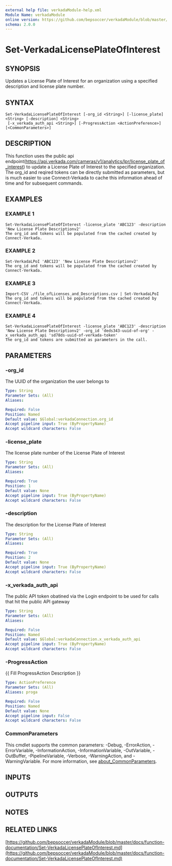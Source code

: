 ```yaml
---
external help file: verkadaModule-help.xml
Module Name: verkadaModule
online version: https://github.com/bepsoccer/verkadaModule/blob/master/docs/function-documentation/Set-VerkadaLicensePlateOfInterest.md
schema: 2.0.0
---
```


# Set-VerkadaLicensePlateOfInterest

## SYNOPSIS
Updates a License Plate of Interest for an organization using a specified description and license plate number.

## SYNTAX

```
Set-VerkadaLicensePlateOfInterest [-org_id <String>] [-license_plate] <String> [-description] <String>
 [-x_verkada_auth_api <String>] [-ProgressAction <ActionPreference>] [<CommonParameters>]
```

## DESCRIPTION
This function uses the public api endpoint(https://api.verkada.com/cameras/v1/analytics/lpr/license_plate_of_interest) to update a License Plate of Interest to the specified organization.
The org_id and reqired tokens can be directly submitted as parameters, but is much easier to use Connect-Verkada to cache this information ahead of time and for subsequent commands.

## EXAMPLES

### EXAMPLE 1
```
Set-VerkadaLicensePlateOfInterest -license_plate 'ABC123' -description 'New License Plate Descriptionv2'
The org_id and tokens will be populated from the cached created by Connect-Verkada.
```

### EXAMPLE 2
```
Set-VerkadaLPoI 'ABC123' 'New License Plate Descriptionv2'
The org_id and tokens will be populated from the cached created by Connect-Verkada.
```

### EXAMPLE 3
```
Import-CSV ./file_ofLicenses_and_Descriptions.csv | Set-VerkadaLPoI
The org_id and tokens will be populated from the cached created by Connect-Verkada.
```

### EXAMPLE 4
```
Set-VerkadaLicensePlateOfInterest -license_plate 'ABC123' -description 'New License Plate Descriptionv2' -org_id 'deds343-uuid-of-org' -x_verkada_auth_api 'sd78ds-uuid-of-verkada-token'
The org_id and tokens are submitted as parameters in the call.
```

## PARAMETERS

### -org_id
The UUID of the organization the user belongs to

```yaml
Type: String
Parameter Sets: (All)
Aliases:

Required: False
Position: Named
Default value: $Global:verkadaConnection.org_id
Accept pipeline input: True (ByPropertyName)
Accept wildcard characters: False
```

### -license_plate
The license plate number of the License Plate of Interest

```yaml
Type: String
Parameter Sets: (All)
Aliases:

Required: True
Position: 1
Default value: None
Accept pipeline input: True (ByPropertyName)
Accept wildcard characters: False
```

### -description
The description for the License Plate of Interest

```yaml
Type: String
Parameter Sets: (All)
Aliases:

Required: True
Position: 2
Default value: None
Accept pipeline input: True (ByPropertyName)
Accept wildcard characters: False
```

### -x_verkada_auth_api
The public API token obatined via the Login endpoint to be used for calls that hit the public API gateway

```yaml
Type: String
Parameter Sets: (All)
Aliases:

Required: False
Position: Named
Default value: $Global:verkadaConnection.x_verkada_auth_api
Accept pipeline input: True (ByPropertyName)
Accept wildcard characters: False
```

### -ProgressAction
{{ Fill ProgressAction Description }}

```yaml
Type: ActionPreference
Parameter Sets: (All)
Aliases: proga

Required: False
Position: Named
Default value: None
Accept pipeline input: False
Accept wildcard characters: False
```

### CommonParameters
This cmdlet supports the common parameters: -Debug, -ErrorAction, -ErrorVariable, -InformationAction, -InformationVariable, -OutVariable, -OutBuffer, -PipelineVariable, -Verbose, -WarningAction, and -WarningVariable. For more information, see [about_CommonParameters](http://go.microsoft.com/fwlink/?LinkID=113216).

## INPUTS

## OUTPUTS

## NOTES

## RELATED LINKS

[https://github.com/bepsoccer/verkadaModule/blob/master/docs/function-documentation/Set-VerkadaLicensePlateOfInterest.md](https://github.com/bepsoccer/verkadaModule/blob/master/docs/function-documentation/Set-VerkadaLicensePlateOfInterest.md)

